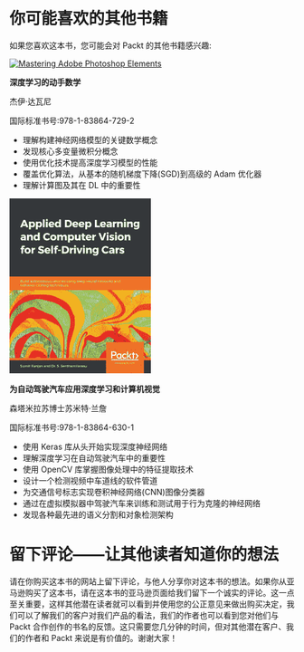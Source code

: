 <title>B16391_BackMatter_Final_NM_ePUB</title>

# 你可能喜欢的其他书籍

如果您喜欢这本书，您可能会对 Packt 的其他书籍感兴趣:

[![Mastering Adobe Photoshop Elements
](img/1.png)](https://www.packtpub.com/product/hands-on-mathematics-for-deep-learning/9781838647292)

**深度学习的动手数学**

杰伊·达瓦尼

国际标准书号:978-1-83864-729-2

*   理解构建神经网络模型的关键数学概念
*   发现核心多变量微积分概念
*   使用优化技术提高深度学习模型的性能
*   覆盖优化算法，从基本的随机梯度下降(SGD)到高级的 Adam 优化器
*   理解计算图及其在 DL 中的重要性

[![Mastering Adobe Captivate 2019 - Fifth Edition](img/2.png)](https://www.packtpub.com/product/applied-deep-learning-and-computer-vision-for-self-driving-cars/9781838646301)

**为自动驾驶汽车应用深度学习和计算机视觉**

森塔米拉苏博士苏米特·兰詹

国际标准书号:978-1-83864-630-1

*   使用 Keras 库从头开始实现深度神经网络
*   理解深度学习在自动驾驶汽车中的重要性
*   使用 OpenCV 库掌握图像处理中的特征提取技术
*   设计一个检测视频中车道线的软件管道
*   为交通信号标志实现卷积神经网络(CNN)图像分类器
*   通过在虚拟模拟器中驾驶汽车来训练和测试用于行为克隆的神经网络
*   发现各种最先进的语义分割和对象检测架构

# 留下评论——让其他读者知道你的想法

请在你购买这本书的网站上留下评论，与他人分享你对这本书的想法。如果你从亚马逊购买了这本书，请在这本书的亚马逊页面给我们留下一个诚实的评论。这一点至关重要，这样其他潜在读者就可以看到并使用您的公正意见来做出购买决定，我们可以了解我们的客户对我们产品的看法，我们的作者也可以看到您对他们与 Packt 合作创作的书名的反馈。这只需要您几分钟的时间，但对其他潜在客户、我们的作者和 Packt 来说是有价值的。谢谢大家！